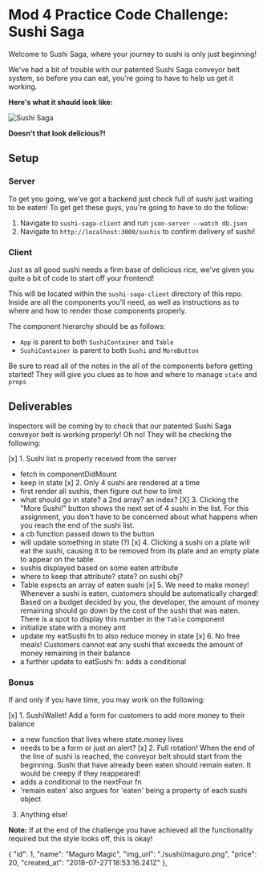 # Mod 4 Practice Code Challenge: Sushi Saga

Welcome to Sushi Saga, where your journey to sushi is only just beginning!

We've had a bit of trouble with our patented Sushi Saga conveyor belt system, so before you can eat, you're going to have to help us get it working.

**Here's what it should look like:**

![Sushi Saga](https://raw.githubusercontent.com/learn-co-curriculum/React-Practice-Code-Challenge/master/sushi-saga-demo.gif)

**Doesn't that look delicious?!**

## Setup

### Server

To get you going, we've got a backend just chock full of sushi just waiting to be eaten! To get get these guys, you're going to have to do the follow:

1. Navigate to `sushi-saga-client` and run `json-server --watch db.json`
2. Navigate to `http://localhost:3000/sushis` to confirm delivery of sushi!


### Client

Just as all good sushi needs a firm base of delicious rice, we've given you quite a bit of code to start off your frontend!

This will be located within the `sushi-saga-client` directory of this repo. Inside are all the components you'll need, as well as instructions as to where and how to render those components properly.

The component hierarchy should be as follows:

- `App` is parent to both `SushiContainer` and `Table`
- `SushiContainer` is parent to both `Sushi` and `MoreButton`

Be sure to read all of the notes in the all of the components before getting started! They will give you clues as to how and where to manage `state` and `props`

## Deliverables

Inspectors will be coming by to check that our patented Sushi Saga conveyor belt is working properly! Oh no! They will be checking the following:

[x] 1. Sushi list is properly received from the server
  - fetch in componentDidMount
  - keep in state
[x] 2. Only 4 sushi are rendered at a time
  - first render all sushis, then figure out how to limit
  - what should go in state? a 2nd array? an index?
[X] 3. Clicking the "More Sushi!" button shows the next set of 4 sushi in the list. For this assignment, you don't have to be concerned about what happens when you reach the end of the sushi list.
  - a cb function passed down to the button
  - will update something in state (?)
[x] 4. Clicking a sushi on a plate will eat the sushi, causing it to be removed from its plate and an empty plate to appear on the table.
  - sushis displayed based on some eaten attribute
  - where to keep that attribute? state? on sushi obj?
  - Table expects an array of eaten sushi
[x] 5. We need to make money! Whenever a sushi is eaten, customers should be automatically charged! Based on a budget decided by you, the developer, the amount of money remaining should go down by the cost of the sushi that was eaten. There is a spot to display this number in the `Table` component
  - initialize state with a money amt
  - update my eatSushi fn to also reduce money in state
[x] 6. No free meals! Customers cannot eat any sushi that exceeds the amount of money remaining in their balance
  - a further update to eatSushi fn: adds a conditional

### Bonus

If and only if you have time, you may work on the following:

[x] 1. SushiWallet! Add a form for customers to add more money to their balance
 - a new function that lives where state.money lives
 - needs to be a form or just an alert?
[x] 2. Full rotation! When the end of the line of sushi is reached, the conveyor belt should start from the beginning. Sushi that have already been eaten should remain eaten. It would be creepy if they reappeared!
 - adds a conditional to the nextFour fn
 - 'remain eaten' also argues for 'eaten' being a property of each sushi object
3. Anything else!

**Note:** If at the end of the challenge you have achieved all the functionality required but the style looks off, this is okay!


{
      "id": 1,
      "name": "Maguro Magic",
      "img_url": "./sushi/maguro.png",
      "price": 20,
      "created_at": "2018-07-27T18:53:16.241Z"
    },